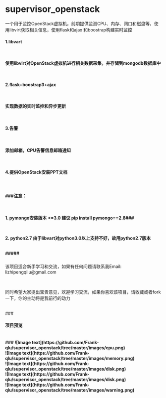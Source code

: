 # supervisor_openstack
一个用于监控OpenStack虚拟机，前期提供监测CPU、内存、网口和磁盘等，使用libvirt获取相关信息，使用flask和ajax 和boostrap构建实时监控
####
####
<h4>1.libvart<h4></br>
    <p>使用libvirt对OpenStack虚拟机进行相关数据采集，并存储到mongodb数据库中</p></br>
<h4>2.flask+boostrap3+ajax<h4></br>
     <p>实现数据的实时监控和异步更新</p></br>
<h4>3.告警<h4></br>
<p>添加邮箱，CPU告警信息邮箱通知</p></br>
<h4>4.提供OpenStack安装PPT文档<h4></br>


<h4>###注意：<h4></br>
<p>1. pymongo安装版本 <=3.0 建议 pip install pymongo==2.8###</p></br>
         <p>2. python2.7 由于libvart对python3.0以上支持不好，故用python2.7版本</p></br>
#####

###

       
###
<p>该项目适合新手学习和交流，如果有任何问题请联系我Email: lizhipengqilu@gmail.com</p></br>
<p>同时希望大家提出宝贵意见，欢迎学习交流，如果你喜欢该项目，请收藏或者fork一下，你的主动将是我前行的动力</p></br>
###
<h4>项目预览<h4></br>
###
![Image text](https://github.com/Frank-qlu/supervisor_openstack/tree/master/images/cpu.png)</br>
![Image text](https://github.com/Frank-qlu/supervisor_openstack/tree/master/images/memory.png)</br>
![Image text](https://github.com/Frank-qlu/supervisor_openstack/tree/master/images/disk.png)</br>
![Image text](https://github.com/Frank-qlu/supervisor_openstack/tree/master/images/disk.png)</br>
![Image text](https://github.com/Frank-qlu/supervisor_openstack/tree/master/images/warning.png)</br>
